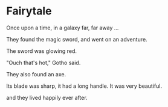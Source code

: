 # Fairytale

Once upon a time, in a galaxy far, far away ...

They found the magic sword, and went on an adventure.

The sword was glowing red.

"Ouch that's hot," Gotho said.

They also found an axe.

Its blade was sharp, it had a long handle.
It was very beautiful.

and they lived happily ever after.
